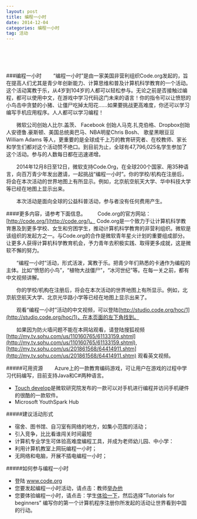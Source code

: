 ```yaml
---
layout: post
title: 编程一小时
date: 2014-12-04
categories: 编程一小时
tag: 活动
---
```

<br/><br/><br/><br/>
###编程一小时
　　“编程一小时”是由一家美国非营利组织Code.org发起的，旨在提高人们尤其是青少年创新能力、计算思维和普及计算机科学教育的一个活动。这个活动寓教于乐，从4岁到104岁的人都可以轻松参与。无论之前是否接触过编程，都可以使用中文，在游戏中学习代码这门未来的语言！你的指令可以让愤怒的小鸟击中贪婪的小猪、让僵尸吃掉太阳花……如果要挑战更高难度，你还可以学习编写手机应用程序。人人都可以学习编程！

　　微软公司创始人比尔.盖茨、 Facebook 创始人马克.扎克伯格、Dropbox创始人安德鲁.豪斯顿、美国总统奥巴马、NBA明星Chris Bosh、 歌星黑眼豆豆William Adams 等人，更重要的是全球成千上万的教育研究者、在校教师、家长和学生们都对这个活动赞不绝口。到目前为止，全球有47,796,025名学生参加了这个活动。参与的人数每日都在迅速递增。

　　2014年12月8日至12日，微软支持Code.Org，在全球200个国家、用35种语言，向百万青少年发出邀请，一起挑战“编程一小时”。你的学校/机构在注册后，将会在本次活动的世界地图上有所显示。例如，北京航空航天大学、华中科技大学等已经在地图上显示出来。

　　本次活动是面向全球的公益科普活动，参与者没有任何费用产生。


####更多内容，请参考下面信息。
　　Code.org的官方网站：[http://code.org/](http://code.org/)。 Code.org是一个致力于让计算机科学教育惠及到更多学校、女生和穷困学生，推动计算机科学教育的非营利组织。微软是该组织的发起方之一。与Code.org的合作是微软青年星火计划的重要组成部分。让更多人获得计算机科学教育机会，予力青年去积极实践、取得更多成就，这是微软不懈的努力。

　　“编程一小时”活动，形式活泼，寓教于乐。把青少年们熟悉的卡通作为编程的主体。比如“愤怒的小鸟”，“植物大战僵尸”，“冰河世纪”等。在每一关之前，都有中文视频讲解。

　　你的学校/机构在注册后，将会在本次活动的世界地图上有所显示。例如，北京航空航天大学、北京光华路小学等已经在地图上显示出来了。

　　观看“编程一小时”活动的中文视频，可以登陆[http://studio.code.org/hoc/1](http://studio.code.org/hoc/1)，在本页面的左下角找到。

　　如果因为防火墙问题不能在本网站观看，请登陆搜狐视频[http://my.tv.sohu.com/us/110160765/61133159.shtml](http://my.tv.sohu.com/us/110160765/61133159.shtml),[http://my.tv.sohu.com/us/201861568/64414911.shtm](http://my.tv.sohu.com/us/201861568/64414911.shtm) 观看英文视频。


#####可用资源
　　Azure上的一款教育编码游戏，可让用户在游戏的过程中学习代码编写，目前支持Java和C#两种语言。

* [Touch develop](http://rrurl.cn/0TI5j3)是微软研究院发布的一款可以对手机进行编程并访问手机硬件的很酷的一款软件。
* Microsoft YouthSpark Hub


#####建议活动形式
* 宿舍、图书馆、自习室有网络的地方，如集小范围的活动；
* 引入竞争，比比看谁闯关时间最短
* 计算机专业学生可体验高难度编程工具，并成为老师幼儿园、中小学：
* 利用计算机教室上网玩编程一小时；
* 无网络和电脑，开展不插电编程一小时；


#####如何参与编程一小时
* 登陆 www.code.org
* 您要发起编程一小时活动，请点击：教师[举办他](http://rrurl.cn/zg0qCA)
* 您要体验编程一小时，请点击：学生[体验一下](http://rrurl.cn/5nExh3)，然后选择“Tutorials for beginners” 编写你的第一个计算机程序注册你所发起的活动让世界看到中国的行动。
